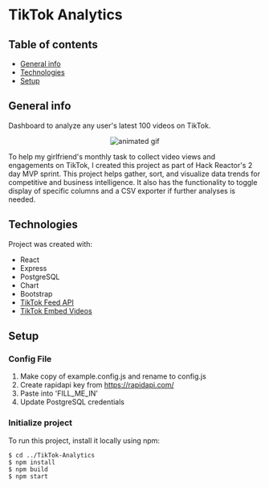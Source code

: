 
# TikTok Analytics

## Table of contents
* [General info](#general-info)
* [Technologies](#technologies)
* [Setup](#setup)

## General info
Dashboard to analyze any user's latest 100 videos on TikTok. 

<p align="center">
  <img src="https://user-images.githubusercontent.com/78133003/127193362-56d1ae78-3366-44bd-804c-76d9d206cb91.gif" alt="animated gif" />
</p>

To help my girlfriend's monthly task to collect video views and engagements on TikTok, I created this project as part of Hack Reactor's 2 day MVP sprint. This project helps gather, sort, and visualize data trends for competitive and business intelligence. It also has the functionality to toggle display of specific columns and a CSV exporter if further analyses is needed.

## Technologies
Project was created with:
* React
* Express
* PostgreSQL
* Chart
* Bootstrap
* [TikTok Feed API](https://rapidapi.com/premium-apis-premium-apis-default/api/tiktok33/)
* [TikTok Embed Videos](https://developers.tiktok.com/doc/embed-videos)
	
## Setup

### Config File
1. Make copy of example.config.js and rename to config.js
2. Create rapidapi key from https://rapidapi.com/
3. Paste into 'FILL_ME_IN'
4. Update PostgreSQL credentials

### Initialize project
To run this project, install it locally using npm:

```
$ cd ../TikTok-Analytics
$ npm install
$ npm build
$ npm start
```
